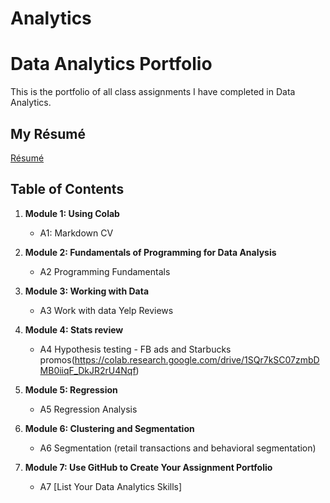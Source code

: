 # Analytics
# Data Analytics Portfolio
This is the portfolio of all class assignments I have completed in Data Analytics. 

## My Résumé
[Résumé](https://colab.research.google.com/drive/1EoyqavnDbvrllIt_uZGRA3J3j4b7J7xX?authuser=2)
## Table of Contents
1. **Module 1: Using Colab**
   - A1: Markdown CV
   
2. **Module 2: Fundamentals of Programming for Data Analysis**
   - A2 Programming Fundamentals
   
3. **Module 3: Working with Data**
   - A3 Work with data Yelp Reviews
  
4. **Module 4: Stats review**
   - A4 Hypothesis testing - FB ads and Starbucks promos(https://colab.research.google.com/drive/1SQr7kSC07zmbDMB0iiqF_DkJR2rU4Nqf)

5. **Module 5: Regression**
   - A5 Regression Analysis

6. **Module 6: Clustering and Segmentation**
   - A6 Segmentation (retail transactions and behavioral segmentation)
7. **Module 7: Use GitHub to Create Your Assignment Portfolio**
    - A7 [List Your Data Analytics Skills]

